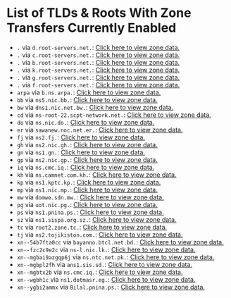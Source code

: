 # List of TLDs & Roots With Zone Transfers Currently Enabled

* `.` via `d.root-servers.net.`: [Click here to view zone data.](archives/root/d.root-servers.net.zone)
* `.` via `c.root-servers.net.`: [Click here to view zone data.](archives/root/c.root-servers.net.zone)
* `.` via `b.root-servers.net.`: [Click here to view zone data.](archives/root/b.root-servers.net.zone)
* `.` via `k.root-servers.net.`: [Click here to view zone data.](archives/root/k.root-servers.net.zone)
* `.` via `g.root-servers.net.`: [Click here to view zone data.](archives/root/g.root-servers.net.zone)
* `.` via `f.root-servers.net.`: [Click here to view zone data.](archives/root/f.root-servers.net.zone)
* `arpa` via `b.ns.arpa.`: [Click here to view zone data.](archives/arpa/b.ns.arpa.zone)
* `bb` via `ns5.nic.bb.`: [Click here to view zone data.](archives/bb/ns5.nic.bb.zone)
* `bw` via `dns1.nic.net.bw.`: [Click here to view zone data.](archives/bw/dns1.nic.net.bw.zone)
* `cd` via `ns-root-22.scpt-network.net.`: [Click here to view zone data.](archives/cd/ns-root-22.scpt-network.net.zone)
* `do` via `ns.nic.do.`: [Click here to view zone data.](archives/do/ns.nic.do.zone)
* `er` via `sawanew.noc.net.er.`: [Click here to view zone data.](archives/er/sawanew.noc.net.er.zone)
* `fj` via `ns2.fj.`: [Click here to view zone data.](archives/fj/ns2.fj.zone)
* `gh` via `ns2.nic.gh.`: [Click here to view zone data.](archives/gh/ns2.nic.gh.zone)
* `gn` via `ns1.gn.`: [Click here to view zone data.](archives/gn/ns1.gn.zone)
* `gp` via `ns2.nic.gp.`: [Click here to view zone data.](archives/gp/ns2.nic.gp.zone)
* `iq` via `ns.cmc.iq.`: [Click here to view zone data.](archives/iq/ns.cmc.iq.zone)
* `kh` via `ns.camnet.com.kh.`: [Click here to view zone data.](archives/kh/ns.camnet.com.kh.zone)
* `kp` via `ns1.kptc.kp.`: [Click here to view zone data.](archives/kp/ns1.kptc.kp.zone)
* `mp` via `ns1.nic.mp.`: [Click here to view zone data.](archives/mp/ns1.nic.mp.zone)
* `mw` via `domwe.sdn.mw.`: [Click here to view zone data.](archives/mw/domwe.sdn.mw.zone)
* `pg` via `uot.nic.pg.`: [Click here to view zone data.](archives/pg/uot.nic.pg.zone)
* `ps` via `ns1.pnina.ps.`: [Click here to view zone data.](archives/ps/ns1.pnina.ps.zone)
* `sz` via `ns1.sispa.org.sz.`: [Click here to view zone data.](archives/sz/ns1.sispa.org.sz.zone)
* `tc` via `root2.zone.tc.`: [Click here to view zone data.](archives/tc/root2.zone.tc.zone)
* `tj` via `ns2.tojikiston.com.`: [Click here to view zone data.](archives/tj/ns2.tojikiston.com.zone)
* `xn--54b7fta0cc` via `bayanno.btcl.net.bd.`: [Click here to view zone data.](archives/xn--54b7fta0cc/bayanno.btcl.net.bd.zone)
* `xn--fzc2c9e2c` via `ns-l.nic.lk.`: [Click here to view zone data.](archives/xn--fzc2c9e2c/ns-l.nic.lk.zone)
* `xn--mgbai9azgqp6j` via `ns.ntc.net.pk.`: [Click here to view zone data.](archives/xn--mgbai9azgqp6j/ns.ntc.net.pk.zone)
* `xn--mgbpl2fh` via `ans1.sis.sd.`: [Click here to view zone data.](archives/xn--mgbpl2fh/ans1.sis.sd.zone)
* `xn--mgbtx2b` via `ns.cmc.iq.`: [Click here to view zone data.](archives/xn--mgbtx2b/ns.cmc.iq.zone)
* `xn--wgbh1c` via `ns1.dotmasr.eg.`: [Click here to view zone data.](archives/xn--wgbh1c/ns1.dotmasr.eg.zone)
* `xn--ygbi2ammx` via `Bilal.pnina.ps.`: [Click here to view zone data.](archives/xn--ygbi2ammx/Bilal.pnina.ps.zone)
